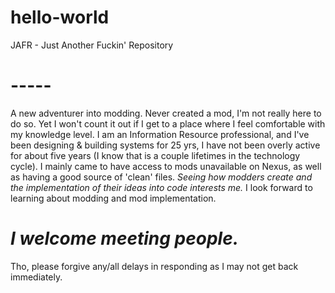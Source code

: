 # hello-world
JAFR - Just Another Fuckin' Repository
# -----
A new adventurer into modding.
Never created a mod, I'm not really here to do so. Yet I won't count it out if I get to a place where I feel comfortable with my knowledge level.
I am an Information Resource professional, and I've been designing & building systems for 25 yrs, I have not been overly active for about five years (I know that is a couple lifetimes in the technology cycle).
I mainly came to have access to mods unavailable on Nexus, as well as having a good source of 'clean' files.
*Seeing how modders create and the implementation of their ideas into code interests me.*
I look forward to learning about modding and mod implementation.
# *I welcome meeting people.*
Tho, please forgive any/all delays in responding as I may not get back immediately.
